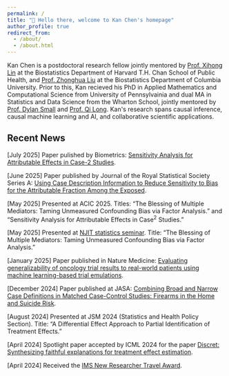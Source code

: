 ```yaml
---
permalink: /
title: "👋 Hello there, welcome to Kan Chen's homepage"
author_profile: true
redirect_from: 
  - /about/
  - /about.html
---
```


Kan Chen is a postdoctoral research fellow jointly mentored by [Prof. Xihong Lin](https://hsph.harvard.edu/research/lin-lab/) at the Biostatistics Department of Harvard T.H. Chan School of Public Health, and  [Prof. Zhonghua Liu](https://www.publichealth.columbia.edu/profile/zhonghua-liu-scd) at the Biostatistics Department of Columbia University. Prior to this, Kan recieved his PhD in Applied Mathematics and Computational Science from University of Pennsylvainia and dual MA in Statistics and Data Science from the Wharton School, jointly mentored by [Prof. Dylan Small](https://statistics.wharton.upenn.edu/profile/dsmall/) and [Prof. Qi Long](https://www.med.upenn.edu/apps/faculty/index.php/g275/p8939931). Kan's research spans causal inference, causal machine learning and AI, and collaborative scientific applications.



Recent News
------

[July 2025] Paper pulished by Biometrics: [Sensitivity Analysis for Attributable Effects in Case-2 Studies](https://academic.oup.com/biometrics/article-abstract/81/3/ujaf102/8240119?redirectedFrom=fulltext).

[June 2025] Paper published by Journal of the Royal Statistical Society Series A: [Using Case Description Information to Reduce Sensitivity to Bias for the Attributable Fraction Among the Exposed](https://academic.oup.com/jrsssa/advance-article/doi/10.1093/jrsssa/qnaf066/8180203?searchresult=1).

[May 2025] Presented at ACIC 2025. Titles: “The Blessing of Multiple Mediators: Taming Unmeasured Confounding Bias via Factor Analysis.” and “Sensitivity Analysis for Attributable Effects in Case<sup>2</sup> Studies.”

[May 2025] Presented at [NJIT statistics seminar](https://math.njit.edu/statistics-seminar-spring-2025). Title: “The Blessing of Multiple Mediators: Taming Unmeasured Confounding Bias via Factor Analysis.”

[January 2025] Paper published in Nature Medicine: [Evaluating generalizability of oncology trial results to real-world patients using machine learning-based trial emulations](https://www.nature.com/articles/s41591-024-03352-5).

[December 2024] Paper published at JASA: [Combining Broad and Narrow Case Definitions in Matched Case-Control Studies: Firearms in the Home and Suicide Risk](https://www.tandfonline.com/doi/abs/10.1080/01621459.2024.2441519).

[August 2024] Presented at JSM 2024 (Statistics and Health Policy Section). Title: “A Differential Effect Approach to Partial Identification of Treatment Effects.”

[April 2024] Spotlight paper accepted by ICML 2024 for the paper [Discret: Synthesizing faithful explanations for treatment effect estimation](https://arxiv.org/abs/2406.00611).

[April 2024] Received the [IMS New Researcher Travel Award](https://hsph.harvard.edu/biostatistics/news/kan-chen-receives-institute-of-mathematical-statistics-new-researcher-travel-award-to-attend-jsm/).














